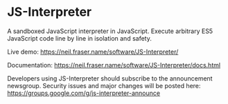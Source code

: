 JS-Interpreter
==============

A sandboxed JavaScript interpreter in JavaScript.  Execute arbitrary ES5
JavaScript code line by line in isolation and safety.

Live demo:
https://neil.fraser.name/software/JS-Interpreter/

Documentation:
https://neil.fraser.name/software/JS-Interpreter/docs.html

Developers using JS-Interpreter should subscribe to the announcement newsgroup.
Security issues and major changes will be posted here:
https://groups.google.com/g/js-interpreter-announce
